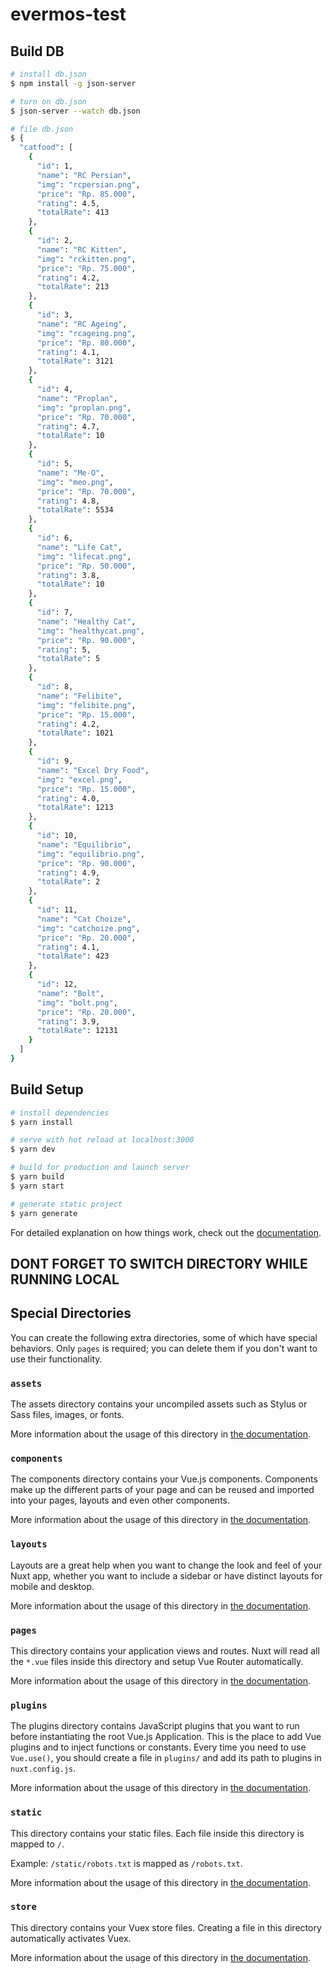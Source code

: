 # evermos-test

## Build DB

```bash
# install db.json
$ npm install -g json-server

# turn on db.json
$ json-server --watch db.json

# file db.json
$ {
  "catfood": [
    {
      "id": 1,
      "name": "RC Persian",
      "img": "rcpersian.png",
      "price": "Rp. 85.000",
      "rating": 4.5,
      "totalRate": 413
    },
    {
      "id": 2,
      "name": "RC Kitten",
      "img": "rckitten.png",
      "price": "Rp. 75.000",
      "rating": 4.2,
      "totalRate": 213
    },
    {
      "id": 3,
      "name": "RC Ageing",
      "img": "rcageing.png",
      "price": "Rp. 80.000",
      "rating": 4.1,
      "totalRate": 3121
    },
    {
      "id": 4,
      "name": "Proplan",
      "img": "proplan.png",
      "price": "Rp. 70.000",
      "rating": 4.7,
      "totalRate": 10
    },
    {
      "id": 5,
      "name": "Me-O",
      "img": "meo.png",
      "price": "Rp. 70.000",
      "rating": 4.8,
      "totalRate": 5534
    },
    {
      "id": 6,
      "name": "Life Cat",
      "img": "lifecat.png",
      "price": "Rp. 50.000",
      "rating": 3.8,
      "totalRate": 10
    },
    {
      "id": 7,
      "name": "Healthy Cat",
      "img": "healthycat.png",
      "price": "Rp. 90.000",
      "rating": 5,
      "totalRate": 5
    },
    {
      "id": 8,
      "name": "Felibite",
      "img": "felibite.png",
      "price": "Rp. 15.000",
      "rating": 4.2,
      "totalRate": 1021
    },
    {
      "id": 9,
      "name": "Excel Dry Food",
      "img": "excel.png",
      "price": "Rp. 15.000",
      "rating": 4.0,
      "totalRate": 1213
    },
    {
      "id": 10,
      "name": "Equilibrio",
      "img": "equilibrio.png",
      "price": "Rp. 90.000",
      "rating": 4.9,
      "totalRate": 2
    },
    {
      "id": 11,
      "name": "Cat Choize",
      "img": "catchoize.png",
      "price": "Rp. 20.000",
      "rating": 4.1,
      "totalRate": 423
    },
    {
      "id": 12,
      "name": "Bolt",
      "img": "bolt.png",
      "price": "Rp. 20.000",
      "rating": 3.9,
      "totalRate": 12131
    }
  ]
}
```

## Build Setup

```bash
# install dependencies
$ yarn install

# serve with hot reload at localhost:3000
$ yarn dev

# build for production and launch server
$ yarn build
$ yarn start

# generate static project
$ yarn generate
```

For detailed explanation on how things work, check out the [documentation](https://nuxtjs.org).

## DONT FORGET TO SWITCH DIRECTORY WHILE RUNNING LOCAL

## Special Directories

You can create the following extra directories, some of which have special behaviors. Only `pages` is required; you can delete them if you don't want to use their functionality.

### `assets`

The assets directory contains your uncompiled assets such as Stylus or Sass files, images, or fonts.

More information about the usage of this directory in [the documentation](https://nuxtjs.org/docs/2.x/directory-structure/assets).

### `components`

The components directory contains your Vue.js components. Components make up the different parts of your page and can be reused and imported into your pages, layouts and even other components.

More information about the usage of this directory in [the documentation](https://nuxtjs.org/docs/2.x/directory-structure/components).

### `layouts`

Layouts are a great help when you want to change the look and feel of your Nuxt app, whether you want to include a sidebar or have distinct layouts for mobile and desktop.

More information about the usage of this directory in [the documentation](https://nuxtjs.org/docs/2.x/directory-structure/layouts).

### `pages`

This directory contains your application views and routes. Nuxt will read all the `*.vue` files inside this directory and setup Vue Router automatically.

More information about the usage of this directory in [the documentation](https://nuxtjs.org/docs/2.x/get-started/routing).

### `plugins`

The plugins directory contains JavaScript plugins that you want to run before instantiating the root Vue.js Application. This is the place to add Vue plugins and to inject functions or constants. Every time you need to use `Vue.use()`, you should create a file in `plugins/` and add its path to plugins in `nuxt.config.js`.

More information about the usage of this directory in [the documentation](https://nuxtjs.org/docs/2.x/directory-structure/plugins).

### `static`

This directory contains your static files. Each file inside this directory is mapped to `/`.

Example: `/static/robots.txt` is mapped as `/robots.txt`.

More information about the usage of this directory in [the documentation](https://nuxtjs.org/docs/2.x/directory-structure/static).

### `store`

This directory contains your Vuex store files. Creating a file in this directory automatically activates Vuex.

More information about the usage of this directory in [the documentation](https://nuxtjs.org/docs/2.x/directory-structure/store).
